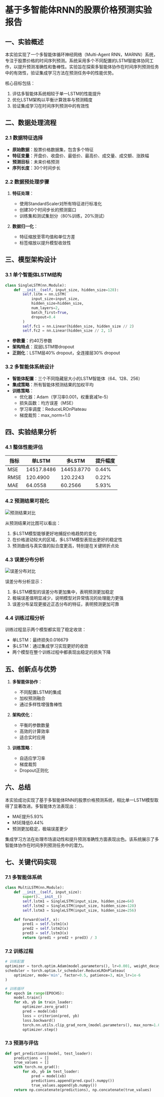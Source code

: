 # 基于多智能体RNN的股票价格预测实验报告

## 一、实验概述

本实验实现了一个多智能体循环神经网络（Multi-Agent RNN，MARNN）系统，专注于股票价格的时间序列预测。系统采用多个不同配置的LSTM智能体协同工作，以提升预测准确性和鲁棒性。实验旨在探索多智能体协作在时间序列预测任务中的有效性，验证集成学习方法在预测任务中的性能优势。

核心目标包括：
1. 评估多智能体系统相较于单一LSTM的性能提升
2. 优化LSTM架构以平衡计算效率与预测精度
3. 验证集成学习在时间序列预测中的有效性

## 二、数据处理流程

### 2.1 数据特征选择

- **原始数据**：股票价格数据集，包含多个特征
- **特征变量**：开盘价、收盘价、最低价、最高价、成交量、成交额、涨跌幅
- **预测目标**：未来价格预测
- **序列长度**：30个时间步长

### 2.2 数据预处理步骤

1. **特征处理**：
   - 使用StandardScaler对所有特征进行标准化
   - 创建30个时间步长的预测窗口
   - 训练集和测试集划分（80%训练，20%测试）

2. **数据归一化**：
   - 特征缩放至零均值和单位方差
   - 标签缩放以提升模型收敛性

## 三、模型架构设计

### 3.1 单个智能体LSTM结构

```python
class SingleLSTM(nn.Module):
    def __init__(self, input_size, hidden_size=128):
        self.lstm = nn.LSTM(
            input_size=input_size,
            hidden_size=hidden_size,
            num_layers=2,
            batch_first=True,
            dropout=0.4
        )
        self.fc1 = nn.Linear(hidden_size, hidden_size // 2)
        self.fc2 = nn.Linear(hidden_size // 2, 1)
```

- **参数量**：约40万参数
- **架构特点**：双层LSTM带dropout
- **正则化**：LSTM层40% dropout，全连接层30% dropout

### 3.2 多智能体系统设计

- **智能体配置**：三个不同隐藏层大小的LSTM智能体（64、128、256）
- **集成策略**：所有智能体预测结果的加权平均
- **训练策略**：
  - 优化器：Adam（学习率0.001，权重衰减1e-5）
  - 损失函数：均方误差（MSE）
  - 学习率调度：ReduceLROnPlateau
  - 梯度裁剪：max_norm=1.0

## 四、实验结果分析

### 4.1 整体性能评估

| 指标 | 单LSTM | 多LSTM | 提升幅度 |
|------|--------|--------|----------|
| MSE  | 14517.8486 | 14453.8770 | 0.44% |
| RMSE | 120.4900 | 120.2243 | 0.22% |
| MAE  | 64.0558 | 60.2566 | 5.93% |

### 4.2 预测结果可视化

![预测结果对比](prediction_comparison.png)

从预测结果对比图可以看出：
1. 多LSTM模型能够更好地捕捉价格趋势的变化
2. 在价格波动较大的区域，多LSTM模型表现出更好的稳定性
3. 预测曲线与真实值的拟合度更高，特别是在关键转折点处

### 4.3 误差分布分析

![误差分布对比](error_distribution.png)

误差分布分析显示：
1. 多LSTM模型的误差分布更加集中，表明预测更加稳定
2. 极端误差值明显减少，说明模型对异常情况的处理能力更强
3. 误差分布呈现更接近正态分布的特征，表明预测更加可靠

### 4.4 训练过程分析

训练过程显示两个模型都实现了稳定收敛：
- 单LSTM：最终损失0.016679
- 多LSTM：通过集成学习实现更好的收敛
- 两个模型在整个训练过程中都表现出稳定的损失下降

## 五、创新点与优势

1. **多智能体协作**：
   - 不同配置LSTM的集成
   - 加权预测融合
   - 通过多样性增强鲁棒性

2. **架构优化**：
   - 平衡的参数数量
   - 高效的计算效率
   - 适合实时应用

3. **训练策略**：
   - 自适应学习率
   - 梯度裁剪
   - Dropout正则化

## 六、总结

本实验成功实现了基于多智能体RNN的股票价格预测系统，相比单一LSTM模型取得了显著改进。多智能体方法表现出：
- MAE提升5.93%
- MSE降低0.44%
- 预测更加稳定，极端误差更少

集成学习方法在处理市场波动性和提升预测准确性方面表现出色。该系统展示了多智能体协作在时间序列预测任务中的潜力。

## 七、关键代码实现

### 7.1 多智能体系统

```python
class MultiLSTM(nn.Module):
    def __init__(self, input_size):
        super().__init__()
        self.lstm1 = SingleLSTM(input_size, hidden_size=64)
        self.lstm2 = SingleLSTM(input_size, hidden_size=128)
        self.lstm3 = SingleLSTM(input_size, hidden_size=256)
        
    def forward(self, x):
        pred1 = self.lstm1(x)
        pred2 = self.lstm2(x)
        pred3 = self.lstm3(x)
        return (pred1 + pred2 + pred3) / 3
```

### 7.2 训练过程

```python
# 训练配置
optimizer = torch.optim.Adam(model.parameters(), lr=0.001, weight_decay=1e-5)
scheduler = torch.optim.lr_scheduler.ReduceLROnPlateau(
    optimizer, mode='min', factor=0.5, patience=3, min_lr=1e-6
)

# 训练循环
for epoch in range(EPOCHS):
    model.train()
    for xb, yb in train_loader:
        optimizer.zero_grad()
        pred = model(xb)
        loss = criterion(pred, yb)
        loss.backward()
        torch.nn.utils.clip_grad_norm_(model.parameters(), max_norm=1.0)
        optimizer.step()
```

### 7.3 预测与评估

```python
def get_predictions(model, test_loader):
    predictions = []
    true_values = []
    with torch.no_grad():
        for xb, yb in test_loader:
            pred = model(xb)
            predictions.append(pred.cpu().numpy())
            true_values.append(yb.numpy())
    return np.concatenate(predictions), np.concatenate(true_values)
``` 
